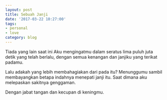 ```yaml
---
layout: post
title: Sebuah Janji
date: '2017-03-22 10:27:00'
tags:
- personal
- love
category: blog
---
```


Tiada yang lain saat ini
Aku mengingatmu
dalam seratus lima puluh juta detik
yang telah berlalu,
dengan semua kenangan
dan janjiku yang terikat padamu.

Lalu adakah
yang lebih membahagiakan dari pada itu?
Menunggumu sambil membayangkan
betapa indahnya menepati janji itu.
Saat dimana aku melepaskan
sakitnya genggaman.

Dengan jabat tangan
dan kecupan di keningmu.

